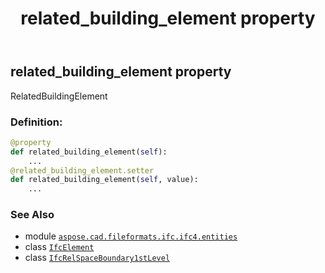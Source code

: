﻿---
title: related_building_element property
second_title: Aspose.CAD for Python via .NET API References
description: 
type: docs
weight: 120
url: /aspose.cad.fileformats.ifc.ifc4.entities/ifcrelspaceboundary1stlevel/related_building_element/
is_root: false
---

## related_building_element property


RelatedBuildingElement
### Definition:
```python
@property
def related_building_element(self):
    ...
@related_building_element.setter
def related_building_element(self, value):
    ...
```

### See Also
* module [`aspose.cad.fileformats.ifc.ifc4.entities`](../../)
* class [`IfcElement`](/cad/python-net/aspose.cad.fileformats.ifc.ifc4.entities/ifcelement)
* class [`IfcRelSpaceBoundary1stLevel`](/cad/python-net/aspose.cad.fileformats.ifc.ifc4.entities/ifcrelspaceboundary1stlevel)
